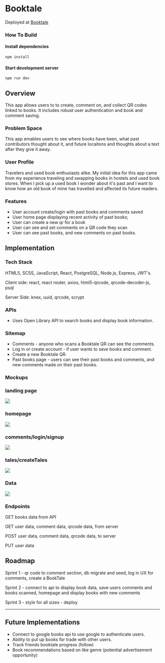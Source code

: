 # Booktale

Deployed at [Booktale](booktale.netlify.app)

### How To Build

#### Install dependencies
```npm install```

#### Start development server
```npm run dev```

## Overview

This app allows users to to create, comment on, and collect QR codes linked to books. It includes robust user authentication and book and comment saving. 

### Problem Space

This app emables users to see where books have been, what past contributors thought about it, and future locaitons and thoughts about a text after they give it away.

### User Profile

Travelers and used book enthusiasts alike. My initial idea for this app came from my experience traveling and swapping books in hostels and used book stores. When I pick up a used book I wonder about it's past and I want to know how an old book of mine has travelled and affected its future readers. 

### Features

- User account create/login with past books and comments saved 
- User home page displaying recent activity of past books;
- User can create a new qr for a book
- User can see and set comments on a QR code they scan
- User can see past books, and new comments on past books.

## Implementation

### Tech Stack

HTML5, SCSS, JavaScript, React, PostgreSQL, Node.js, Express, JWT's.

Client side: react, react router, axios, html5-qrcode, qrcode-decoder-js, psql

Server Side: knex, uuid, qrcode, scrypt

### APIs

- Uses Open Library API to search books and display book information.

### Sitemap

- Comments - anyone who scans a Booktale QR can see the comments.
- Log in or create account - if user wants to save books and comment.
- Create a new Booktale QR.
- Past books page - users can see their past books and comments, and new comments made on their past books.

### Mockups

### landing page
![](public/mockups/Landing.jpg)

### homepage
![](public/mockups/homepage.jpg)


### comments/login/signup
![](public/mockups//comments-login-signup.jpg)

### tales/createTales
![](public/mockups//tales-create.jpg)


### Data

![](public/data/dataLayoutForBookTale.png)

### Endpoints

GET books data from API

GET user data, comment data, qrcode data, from server

POST user data, comment data, qrcode data, to server

PUT user data

## Roadmap

Sprint 1 - qr code to comment section, db migrate and seed, log in UX for comments, create a BookTale

Sprint 2 - connect to api to display book data, save users comments and books scanned, homepage and display books with new comments

Sprint 3 -  style for all sizes - deploy

---

## Future Implementations

- Connect to google books api to use google to authenticate users. 
- Ability to put up books for trade with other users. 
- Track friends booktale progress (follow)
- Book recommendations based on like genre (potential advertisement opportunity)
